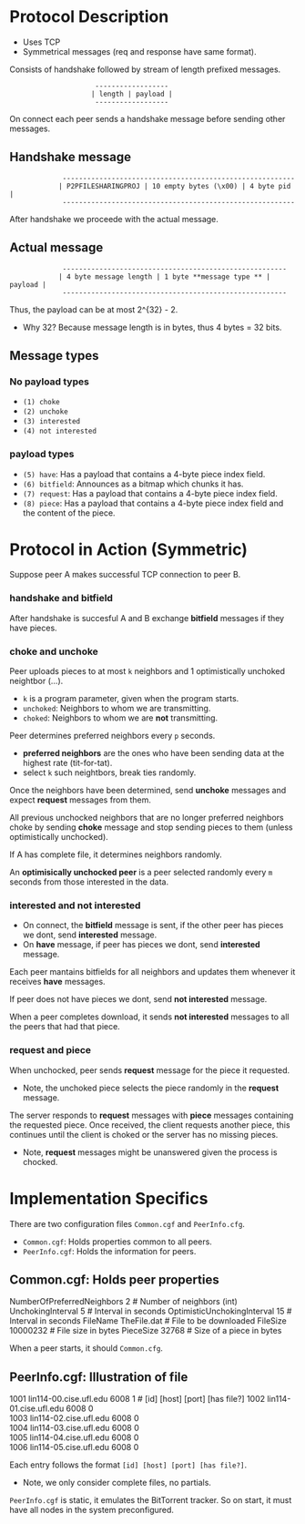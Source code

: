 # Protocol Description
- Uses TCP
- Symmetrical messages (req and response have same format).

Consists of handshake followed by stream of length prefixed messages.
```
                     ------------------
                    | length | payload |
                     ------------------
```
On connect each peer sends a handshake message before sending other messages.

## Handshake message
```
             ---------------------------------------------------------
            | P2PFILESHARINGPROJ | 10 empty bytes (\x00) | 4 byte pid |
             ---------------------------------------------------------
```
After handshake we proceede with the actual message.

## Actual message
```
             -------------------------------------------------------
            | 4 byte message length | 1 byte **message type ** | payload |
             -------------------------------------------------------
```
Thus, the payload can be at most 2^{32} - 2.
- Why 32? Because message length is in bytes, thus 4 bytes = 32 bits.

## Message types

### No payload types
- `(1) choke`
- `(2) unchoke`
- `(3) interested`
- `(4) not interested`

### payload types
- `(5) have`: Has a payload that contains a 4-byte piece index field.
- `(6) bitfield`: Announces as a bitmap which chunks it has.
- `(7) request`: Has a payload that contains a 4-byte piece index field.
- `(8) piece`: Has a payload that contains a 4-byte piece index field and the content of the piece.

# Protocol in Action (Symmetric)
Suppose peer A makes successful TCP connection to peer B.

### handshake and bitfield
After handshake is succesful A and B exchange **bitfield** messages if they 
have pieces.

### choke and unchoke
Peer uploads pieces to at most `k` neighbors and 1 optimistically unchoked neightbor (...).
- `k` is a program parameter, given when the program starts.
- `unchoked`: Neighbors to whom we are transmitting.
- `choked`: Neighbors to whom we are **not** transmitting.

Peer determines preferred neighbors every `p` seconds.
- **preferred neighbors** are the ones who have been sending data at the highest rate (tit-for-tat).
- select `k` such neightbors, break ties randomly.

Once the neighbors have been determined, send **unchoke** messages
and expect **request** messages from them.

All previous unchocked neighbors that are no longer preferred neighbors choke
by sending **choke** message and stop sending pieces to them (unless optimistically unchocked).

If A has complete file, it determines neighbors randomly.

An **optimisically unchocked peer** is a peer selected randomly every `m` seconds
from those interested in the data.

### interested and not interested
- On connect, the **bitfield** message is sent, if the other peer has pieces we dont,
send **interested** message.
- On **have** message, if peer has pieces we dont, send **interested** message.

Each peer mantains bitfields for all neighbors and updates them whenever
it receives **have** messages.

If peer does not have pieces we dont, send **not interested** message.

When a peer completes download, it sends **not interested** messages
to all the peers that had that piece.

### request and piece
When unchocked, peer sends **request** message for the piece it requested.
- Note, the unchoked piece selects the piece randomly in the **request** message.

The server responds to **request** messages with **piece** messages containing the
requested piece. Once received, the client requests another piece, this continues
until the client is choked or the server has no missing pieces. 

- Note, **request** messages might be unanswered given the process is chocked.

# Implementation Specifics
There are two configuration files `Common.cgf` and `PeerInfo.cfg`.
- `Common.cgf`: Holds properties common to all peers.
- `PeerInfo.cgf`: Holds the information for peers.

## Common.cgf: Holds peer properties
NumberOfPreferredNeighbors 2        # Number of neighbors (int)
UnchokingInterval 5                 # Interval in seconds
OptimisticUnchokingInterval 15      # Interval in seconds
FileName TheFile.dat                # File to be downloaded
FileSize 10000232                   # File size in bytes
PieceSize 32768                     # Size of a piece in bytes

When a peer starts, it should `Common.cfg`.

## PeerInfo.cgf: Illustration of file
1001 lin114-00.cise.ufl.edu 6008 1      # [id] [host] [port] [has file?]
1002 lin114-01.cise.ufl.edu 6008 0  
1003 lin114-02.cise.ufl.edu 6008 0  
1004 lin114-03.cise.ufl.edu 6008 0  
1005 lin114-04.cise.ufl.edu 6008 0  
1006 lin114-05.cise.ufl.edu 6008 0 

Each entry follows the format `[id] [host] [port] [has file?]`.
- Note, we only consider complete files, no partials.

`PeerInfo.cgf` is static, it emulates the BitTorrent tracker. So on start,
it must have all nodes in the system preconfigured.
